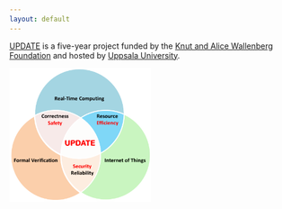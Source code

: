 ```yaml
---
layout: default
---
```


<a
href="https://kaw.wallenberg.org/nasta-generations-system-uppdatering-av-inbyggd-programvara">UPDATE</a>
is a five-year project funded by the <a
href="https://kaw.wallenberg.org/">Knut and Alice Wallenberg
Foundation</a> and hosted by <a href="https://www.it.uu.se">Uppsala
University</a>.

<img src="pics/areas.png" alt="UPDATE areas" width="50%"/>

<!--
<div class="home">

  <h1 class="page-heading">Posts</h1>

  <ul class="post-list">
    {% for post in site.posts %}
      <li>
        <span class="post-meta">{{ post.date | date: "%b %-d, %Y" }}</span>

        <h2>
          <a class="post-link" href="{{ post.url | prepend: site.baseurl }}">{{ post.title }}</a>
        </h2>
      </li>
    {% endfor %}
  </ul>

  <p class="rss-subscribe">subscribe <a href="{{ "/feed.xml" | prepend: site.baseurl }}">via RSS</a></p>

</div>
-->